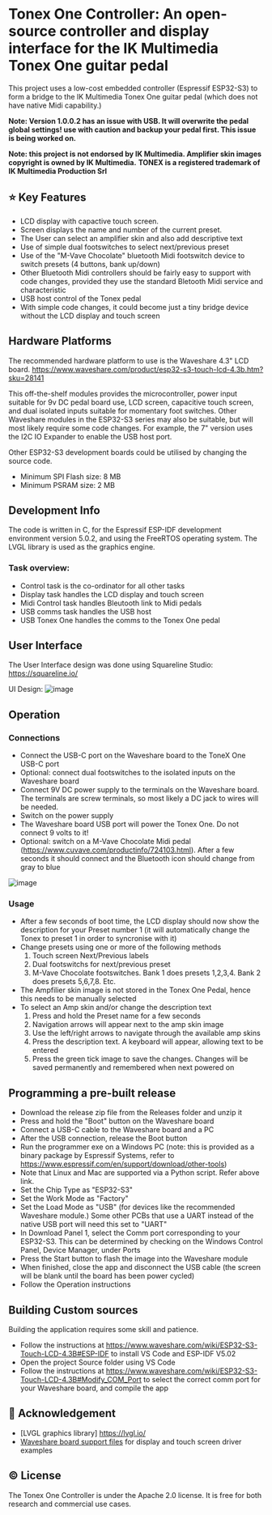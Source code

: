 # Tonex One Controller: An open-source controller and display interface for the IK Multimedia Tonex One guitar pedal
This project uses a low-cost embedded controller (Espressif ESP32-S3) to form a bridge to the IK Multimedia Tonex One guitar pedal (which does not have native Midi capability.)

**Note: Version 1.0.0.2 has an issue with USB. It will overwrite the pedal global settings! use with caution and backup your pedal first. This issue is being worked on.**

**Note: this project is not endorsed by IK Multimedia. Amplifier skin images copyright is owned by IK Multimedia.**
**TONEX is a registered trademark of IK Multimedia Production Srl**

## ⭐ Key Features
- LCD display with capactive touch screen.
- Screen displays the name and number of the current preset.
- The User can select an amplifier skin and also add descriptive text 
- Use of simple dual footswitches to select next/previous preset
- Use of the "M-Vave Chocolate" bluetooth Midi footswitch device to switch presets (4 buttons, bank up/down)
- Other Bluetooth Midi controllers should be fairly easy to support with code changes, provided they use the standard Bletooth Midi service and characteristic
- USB host control of the Tonex pedal
- With simple code changes, it could become just a tiny bridge device without the LCD display and touch screen

## Hardware Platforms
The recommended hardware platform to use is the Waveshare 4.3" LCD board.
https://www.waveshare.com/product/esp32-s3-touch-lcd-4.3b.htm?sku=28141

This off-the-shelf modules provides the microcontroller, power input suitable for 9v DC pedal board use, LCD screen, capacitive touch screen, and dual isolated inputs suitable for momentary foot switches.
Other Waveshare modules in the ESP32-S3 series may also be suitable, but will most likely require some code changes.
For example, the 7" version uses the I2C IO Expander to enable the USB host port.

Other ESP32-S3 development boards could be utilised by changing the source code.
- Minimum SPI Flash size: 8 MB
- Minimum PSRAM size: 2 MB

## Development Info
The code is written in C, for the Espressif ESP-IDF development environment version 5.0.2, and using the FreeRTOS operating system.
The LVGL library is used as the graphics engine.

### Task overview:
- Control task is the co-ordinator for all other tasks
- Display task handles the LCD display and touch screen
- Midi Control task handles Bleutooth link to Midi pedals
- USB comms task handles the USB host
- USB Tonex One handles the comms to the Tonex One pedal

## User Interface
The User Interface design was done using Squareline Studio: https://squareline.io/

UI Design:
![image](https://github.com/user-attachments/assets/1246f6e0-0c00-4389-b063-a402bdf45432)


## Operation
### Connections
- Connect the USB-C port on the Waveshare board to the ToneX One USB-C port
- Optional: connect dual footswitches to the isolated inputs on the Waveshare board
- Connect 9V DC power supply to the terminals on the Waveshare board. The terminals are screw terminals, so most likely a DC jack to wires will be needed.
- Switch on the power supply
- The Waveshare board USB port will power the Tonex One. Do not connect 9 volts to it!
- Optional: switch on a M-Vave Chocolate Midi pedal (https://www.cuvave.com/productinfo/724103.html). After a few seconds it should connect and the Bluetooth icon should change from gray to blue

![image](https://github.com/user-attachments/assets/30d92e47-8d4b-4b66-bce4-e5c8da3cd924)

### Usage
- After a few seconds of boot time, the LCD display should now show the description for your Preset number 1 (it will automatically change the Tonex to preset 1 in order to syncronise with it)
- Change presets using one or more of the following methods
  1. Touch screen Next/Previous labels
  2. Dual footswitchs for next/previous preset
  3. M-Vave Chocolate footswitches. Bank 1 does presets 1,2,3,4. Bank 2 does presets 5,6,7,8. Etc.
- The Ampfilier skin image is not stored in the Tonex One Pedal, hence this needs to be manually selected
- To select an Amp skin and/or change the description text
  1. Press and hold the Preset name for a few seconds
  2. Navigation arrows will appear next to the amp skin image
  3. Use the left/right arrows to navigate through the available amp skins
  4. Press the description text. A keyboard will appear, allowing text to be entered
  5. Press the green tick image to save the changes. Changes will be saved permanently and remembered when next powered on
 

## Programming a pre-built release
- Download the release zip file from the Releases folder and unzip it
- Press and hold the "Boot" button on the Waveshare board
- Connect a USB-C cable to the Waveshare board and a PC
- After the USB connection, release the Boot button
- Run the programmer exe on a Windows PC (note: this is provided as a binary package by Espressif Systems, refer to https://www.espressif.com/en/support/download/other-tools)
- Note that Linux and Mac are supported via a Python script. Refer above link.
- Set the Chip Type as "ESP32-S3"
- Set the Work Mode as "Factory"
- Set the Load Mode as "USB" (for devices like the recommended Waveshare module.) Some other PCBs that use a UART instead of the native USB port will need this set to "UART"
- In Download Panel 1, select the Comm port corresponding to your ESP32-S3. This can be determined by checking on the Windows Control Panel, Device Manager, under Ports
- Press the Start button to flash the image into the Waveshare module
- When finished, close the app and disconnect the USB cable (the screen will be blank until the board has been power cycled)
- Follow the Operation instructions

## Building Custom sources
Building the application requires some skill and patience.
- Follow the instructions at https://www.waveshare.com/wiki/ESP32-S3-Touch-LCD-4.3B#ESP-IDF to install VS Code and ESP-IDF V5.02
- Open the project Source folder using VS Code
- Follow the instructions at https://www.waveshare.com/wiki/ESP32-S3-Touch-LCD-4.3B#Modify_COM_Port to select the correct comm port for your Waveshare board, and compile the app

## 🙏 Acknowledgement

- [LVGL graphics library] https://lvgl.io/
- [Waveshare board support files]([https://github.com/lifeiteng/vall-e](https://www.waveshare.com/wiki/ESP32-S3-Touch-LCD-4.3B)) for display and touch screen driver examples

  
## ©️ License

The Tonex One Controller is under the Apache 2.0 license. It is free for both research and commercial use cases.
  
     
 
